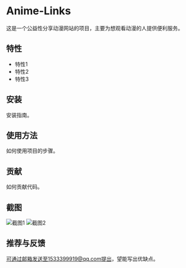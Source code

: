 # Anime-Links

这是一个公益性分享动漫网站的项目，主要为想观看动漫的人提供便利服务。

## 特性

- 特性1
- 特性2
- 特性3

## 安装

安装指南。

## 使用方法

如何使用项目的步骤。

## 贡献

如何贡献代码。

## 截图

![截图1](image-url)
![截图2](image-url)

## 推荐与反馈

可通过邮箱发送至1533399919@qq.com提出，望能写出优缺点。
